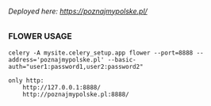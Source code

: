 ###### Deployed here: https://poznajmypolske.pl/

### FLOWER USAGE
```
celery -A mysite.celery_setup.app flower --port=8888 --address='poznajmypolske.pl' --basic-auth="user1:password1,user2:password2"

only http:
    http://127.0.0.1:8888/
    http://poznajmypolske.pl:8888/
```
